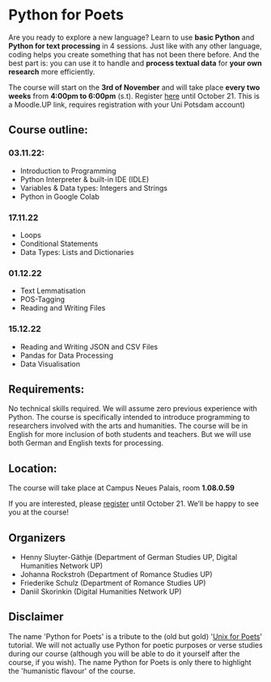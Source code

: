 # Python for Poets

Are you ready to explore a new language? Learn to use **basic Python** and **Python for text processing** in 4 sessions. Just like with any other language, coding helps you create something that has not been there before. And the best part is: you can use it to handle and **process textual data** for **your own research** more efficiently. 

The course will start on the **3rd of November** and will take place **every two weeks** from **4:00pm to 6:00pm** (s.t).
Register [here](https://moodle2.uni-potsdam.de/course/view.php?id=3468) until October 21. This is a Moodle.UP link, requires registration with your Uni Potsdam account)

## Course outline:

### 03.11.22:

* Introduction to Programming
* Python Interpreter & built-in IDE (IDLE)
* Variables & Data types: Integers and Strings
* Python in Google Colab

### 17.11.22

* Loops
* Conditional Statements
* Data Types: Lists and Dictionaries

### 01.12.22

* Text Lemmatisation
* POS-Tagging
* Reading and Writing Files

### 15.12.22

* Reading and Writing JSON and CSV Files
* Pandas for Data Processing
* Data Visualisation

## Requirements:

No technical skills required. We will assume zero previous experience with Python. The course is specifically intended to introduce programming to researchers involved with the arts and humanities. The course will be in English for more inclusion of both students and teachers. But we will use both German and English texts for processing.

## Location:

The course will take place at Campus Neues Palais, room **1.08.0.59**

If you are interested, please [register](https://moodle2.uni-potsdam.de/course/view.php?id=3468) until October 21. We’ll be happy to see you at the course!

## Organizers

* Henny Sluyter-Gäthje (Department of German Studies UP, Digital Humanities Network UP)
* Johanna Rockstroh (Department of Romance Studies UP)
* Friederike Schulz (Department of Romance Studies UP)
* Daniil Skorinkin (Digital Humanities Network UP)

## Disclaimer 

The name 'Python for Poets' is a tribute to the (old but gold) '[Unix for Poets](https://www.cs.upc.edu/~padro/Unixforpoets.pdf)' tutorial. We will not actually use Python for poetic purposes or verse studies during our course (although you will be able to do it yourself after the course, if you wish). The name Python for Poets is only there to highlight the 'humanistic flavour' of the course. 
